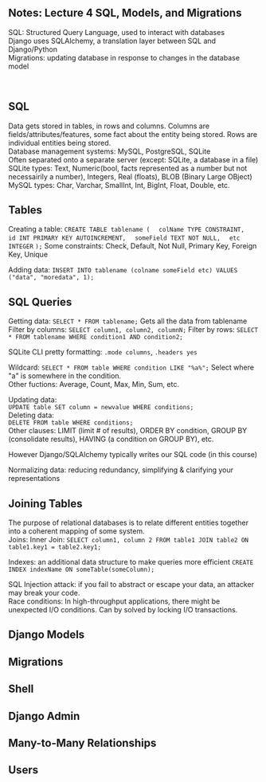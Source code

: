 ## Notes: Lecture 4 SQL, Models, and Migrations  
SQL: Structured Query Language, used to interact with databases  
Django uses SQLAlchemy, a translation layer between SQL and Django/Python  
Migrations: updating database in response to changes in the database model  

&emsp;

## SQL
Data gets stored in tables, in rows and columns. Columns are
fields/attributes/features, some fact about the entity being stored. Rows are
individual entities being stored.  
Database management systems: MySQL, PostgreSQL, SQLite  
Often separated onto a separate server (except: SQLite, a database in a file)  
SQLite types: Text, Numeric(bool, facts represented as a number but not
necessairily a number), Integers, Real (floats), BLOB (Binary Large OBject)  
MySQL types: Char, Varchar, SmallInt, Int, BigInt, Float, Double, etc.  


## Tables
Creating a table: 
```CREATE TABLE tablename (```
&emsp;```colName TYPE CONSTRAINT,```
&emsp;```id INT PRIMARY KEY AUTOINCREMENT,```
&emsp;```someField TEXT NOT NULL,```
&emsp;```etc INTEGER```
```);```
Some constraints: Check, Default, Not Null, Primary Key, Foreign Key, Unique  

Adding data:
```INSERT INTO tablename (colname someField etc) VALUES ("data", "moredata", 1);```  


## SQL Queries
Getting data:
```SELECT * FROM tablename;``` Gets all the data from tablename
Filter by columns: ```SELECT column1, column2, columnN;```
Filter by rows: ```SELECT * FROM tablename WHERE condition1 AND condition2;```

SQLite CLI pretty formatting: ```.mode columns```, ```.headers yes```  

Wildcard:
```SELECT * FROM table WHERE condition LIKE "%a%";``` Select where "a" is somewhere in the
condition.  
Other fuctions: Average, Count, Max, Min, Sum, etc.  

Updating data:  
```UPDATE table SET column = newvalue WHERE conditions;```  
Deleting data:  
```DELETE FROM table WHERE conditions;```  
Other clauses: LIMIT (limit # of results), ORDER BY condition, GROUP BY
(consolidate results), HAVING (a condition on GROUP BY), etc.

However Django/SQLAlchemy typically writes our SQL code (in this course) 

Normalizing data: reducing redundancy, simplifying & clarifying your representations   

## Joining Tables  
The purpose of relational databases is to relate different entities together
into a coherent mapping of some system.  
Joins:
Inner Join:
```SELECT column1, column 2 FROM table1 JOIN table2 ON table1.key1 = table2.key1;```  

Indexes: an additional data structure to make queries more efficient
```CREATE INDEX indexName ON someTable(someColumn);```  

SQL Injection attack: if you fail to abstract or escape your data, an attacker
may break your code.  
Race conditions: In high-throughput applications, there might be unexpected I/O
conditions. Can by solved by locking I/O transactions.  


## Django Models



## Migrations



## Shell



## Django Admin



## Many-to-Many Relationships



## Users
